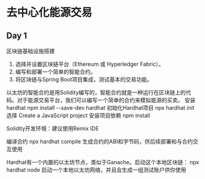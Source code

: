 # 去中心化能源交易
## Day 1
区块链基础设施搭建
1. 选择并设置区块链平台（Ethereum 或 Hyperledger Fabric）。
2. 编写和部署一个简单的智能合约。
3. 将区块链与Spring Boot项目集成，测试基本的交易功能。
   
以太坊的智能合约是用Solidity编写的，智能合约就是一种运行在区块链上的代码。对于能源交易平台，我们可以编写一个简单的合约来模拟能源的买卖。
安装hardhat
npm install --save-dev hardhat
初始化Hardhat项目
npx hardhat init
选择 Create a JavaScript project
安装项目依赖
npm install

Solidity开发环境：建议使用Remix IDE

编译合约
npx hardhat compile
生成合约的ABI和字节码，供后续部署和与合约交互使用

Hardhat有一个内置的以太坊节点，类似于Ganache。启动这个本地区块链：
npx hardhat node
启动一个本地以太坊网络，并且会生成一组测试账户供你使用